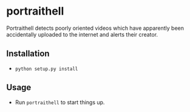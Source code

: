 portraithell
============

Portraithell detects poorly oriented videos which have apparently been
accidentally uploaded to the internet and alerts their creator.

Installation
------------
 * `python setup.py install`

Usage
-----
 * Run `portraithell` to start things up.